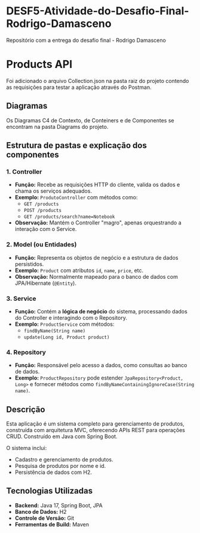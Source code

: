 # DESF5-Atividade-do-Desafio-Final-Rodrigo-Damasceno
Repositório com a entrega do desafio final - Rodrigo Damasceno

# Products API
Foi adicionado o arquivo Collection.json na pasta raiz do projeto contendo as requisições para testar a aplicação através do Postman.

## Diagramas
Os Diagramas C4 de Contexto, de Conteiners e de Componentes se encontram na pasta Diagrams do projeto.

## Estrutura de pastas e explicação dos componentes

### 1. Controller
- **Função:** Recebe as requisições HTTP do cliente, valida os dados e chama os serviços adequados.  
- **Exemplo:** `ProdutoController` com métodos como:
  - `GET /products`
  - `POST /products`
  - `GET /products/search?name=Notebook`
- **Observação:** Mantém o Controller "magro", apenas orquestrando a interação com o Service.

### 2. Model (ou Entidades) 
- **Função:** Representa os objetos de negócio e a estrutura de dados persistidos.  
- **Exemplo:** `Product` com atributos `id`, `name`, `price`, etc.  
- **Observação:** Normalmente mapeado para o banco de dados com JPA/Hibernate (`@Entity`).

### 3. Service
- **Função:** Contém a **lógica de negócio** do sistema, processando dados do Controller e interagindo com o Repository.  
- **Exemplo:** `ProductService` com métodos:
  - `findByName(String name)`
  - `update(Long id, Product product)`

### 4. Repository 
- **Função:** Responsável pelo acesso a dados, como consultas ao banco de dados.  
- **Exemplo:** `ProductRepository` pode estender `JpaRepository<Product, Long>` e fornecer métodos como `findByNameContainingIgnoreCase(String name)`.


## Descrição
Esta aplicação é um sistema completo para gerenciamento de produtos, construída com arquitetura MVC, oferecendo APIs REST para operações CRUD. Construído em Java com Spring Boot.

O sistema inclui:
- Cadastro e gerenciamento de produtos.
- Pesquisa de produtos por nome e id.
- Persistência de dados com H2.

## Tecnologias Utilizadas
- **Backend:** Java 17, Spring Boot, JPA
- **Banco de Dados:** H2
- **Controle de Versão:** Git
- **Ferramentas de Build:** Maven



